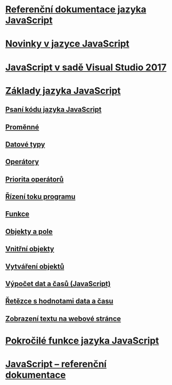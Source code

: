 # [Referenční dokumentace jazyka JavaScript](javascript-language-reference.md)
# [Novinky v jazyce JavaScript](what-s-new-in-javascript.md)
# [JavaScript v sadě Visual Studio 2017](javascript-in-vs-2017.md)
# [Základy jazyka JavaScript](javascript-fundamentals.md)
## [Psaní kódu jazyka JavaScript](writing-javascript-code.md)
## [Proměnné](variables-javascript.md)
## [Datové typy](data-types-javascript.md)
## [Operátory](operators-javascript.md)
## [Priorita operátorů](operator-subtractprecedence-javascript.md)
## [Řízení toku programu](controlling-program-flow-javascript.md)
## [Funkce](functions-javascript.md)
## [Objekty a pole](objects-and-arrays-javascript.md)
## [Vnitřní objekty](intrinsic-objects-javascript.md)
## [Vytváření objektů](creating-objects-javascript.md)
## [Výpočet dat a časů (JavaScript)](calculating-dates-and-times-javascript.md)
## [Řetězce s hodnotami data a času](date-and-time-strings-javascript.md)
## [Zobrazení textu na webové stránce](displaying-text-in-a-webpage-javascript.md)
# [Pokročilé funkce jazyka JavaScript](advanced/TOC.md)
# [JavaScript – referenční dokumentace](reference/TOC.md)